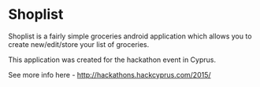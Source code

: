 # Shoplist

Shoplist is a fairly simple groceries android application which allows you to create new/edit/store your list of groceries.

This application was created for the hackathon event in Cyprus. 

See more info here - http://hackathons.hackcyprus.com/2015/

